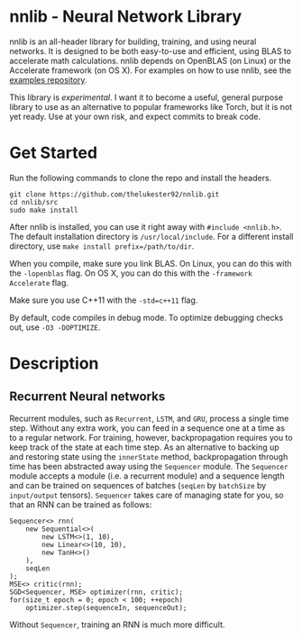 # nnlib - Neural Network Library

nnlib is an all-header library for building, training, and using neural networks.
It is designed to be both easy-to-use and efficient, using BLAS to accelerate math calculations.
nnlib depends on OpenBLAS (on Linux) or the Accelerate framework (on OS X).
For examples on how to use nnlib, see the [examples repository](https://github.com/thelukester92/nnlib-examples).

This library is *experimental*.
I want it to become a useful, general purpose library to use as an alternative to popular frameworks like Torch, but it is not yet ready.
Use at your own risk, and expect commits to break code.

# Get Started

Run the following commands to clone the repo and install the headers.

	git clone https://github.com/thelukester92/nnlib.git
	cd nnlib/src
	sudo make install

After nnlib is installed, you can use it right away with `#include <nnlib.h>`.
The default installation directory is `/usr/local/include`.
For a different install directory, use `make install prefix=/path/to/dir`.

When you compile, make sure you link BLAS.
On Linux, you can do this with the `-lopenblas` flag.
On OS X, you can do this with the `-framework Accelerate` flag.

Make sure you use C++11 with the `-std=c++11` flag.

By default, code compiles in debug mode.
To optimize debugging checks out, use `-O3 -DOPTIMIZE`.

# Description

## Recurrent Neural networks

Recurrent modules, such as `Recurrent`, `LSTM`, and `GRU`, process a single time step.
Without any extra work, you can feed in a sequence one at a time as to a regular network.
For training, however, backpropagation requires you to keep track of the state at each time step.
As an alternative to backing up and restoring state using the `innerState` method, backpropagation through time has been abstracted away using the `Sequencer` module.
The `Sequencer` module accepts a module (i.e. a recurrent module) and a sequence length and can be trained on sequences of batches (`seqLen` by `batchSize` by `input/output` tensors).
`Sequencer` takes care of managing state for you, so that an RNN can be trained as follows:

	Sequencer<> rnn(
		new Sequential<>(
			new LSTM<>(1, 10),
			new Linear<>(10, 10),
			new TanH<>()
		),
		seqLen
	);
	MSE<> critic(rnn);
	SGD<Sequencer, MSE> optimizer(rnn, critic);
	for(size_t epoch = 0; epoch < 100; ++epoch)
		optimizer.step(sequenceIn, sequenceOut);

Without `Sequencer`, training an RNN is much more difficult.
